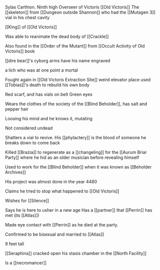 Sylas Carthion. Ninth high Overseer of Victoris [[Old Victoris]]
The [[skeleton]] from [[Dungeon outside Shannon]] who had the [[Mutagen 3]] vial in his chest cavity

[[King]] of [[Old Victoris]]

Was able to reanimate the dead body of [[Crackle]]

Also found in the [[Order of the Mutant]] from [[Occult Activity of Old Victoris]] book

[[dire bear]]'s cyborg arms have his name engraved

a lich who was at one point a mortal

Fought again in [[Old Victoris Extraction Site]] weird elevator place used [[Tobias]]'s death to rebuild his own body

Red scarf, and has vials on belt
Green eyes

Wears the clothes of the society of the [[Blind Beholder]], has salt and pepper hair

Loosing his mind and he knows it, mutating 

Not considered undead

Shatters a vial to revive. His [[phylactery]] is the blood of someone he breaks down to come back

Killed [[Brazia]] to regenerate as a [[changeling]] for the [[Aurum Briar Party]] where he hid as an older musician before revealing himself

Used to work for the [[Blind Beholder]] when it was known as [[Beholder Archives]]

His project was almost done in the year 4480

Claims he tried to stop what happened to [[Old Victoris]]

Wishes for [[Silence]] 

Says he is here to usher in a new age 
Has a [[partner]] that [[Perrin]] has met (its [[Atlas]])


Made eye contact with [[Perrin]] as he died at the party.

Confirmed to be bisexual and married to [[Atlas]] 

9 feet tall

[[Seraphina]] cracked open his stasis chamber in the [[North Facility]]

Is a [[necromancer]]